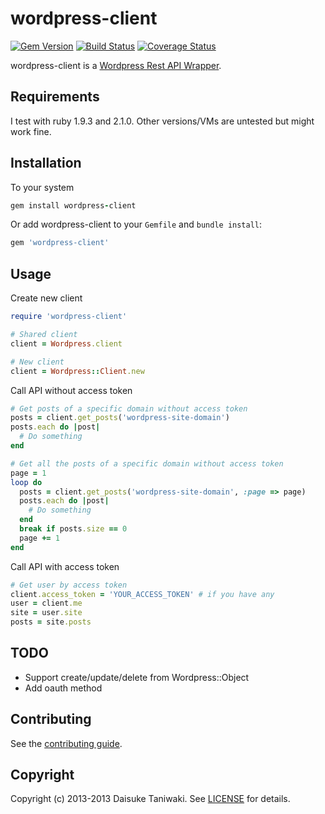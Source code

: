 # wordpress-client

[![Gem Version](https://badge.fury.io/rb/wordpress-client.png)](https://rubygems.org/gems/wordpress-client) [![Build Status](https://travis-ci.org/dtaniwaki/wordpress-client.png)](https://travis-ci.org/dtaniwaki/wordpress-client) [![Coverage Status](https://coveralls.io/repos/dtaniwaki/wordpress-client/badge.png)](https://coveralls.io/r/dtaniwaki/wordpress-client)

wordpress-client is a [Wordpress Rest API Wrapper](http://developer.wordpress.com/docs/api/).

## Requirements

I test with ruby 1.9.3 and 2.1.0. Other versions/VMs are untested but might work fine.

## Installation

To your system

```ruby
gem install wordpress-client
```

Or add wordpress-client to your `Gemfile` and `bundle install`:

```ruby
gem 'wordpress-client'
```

## Usage

Create new client

```ruby
require 'wordpress-client'

# Shared client
client = Wordpress.client

# New client
client = Wordpress::Client.new
```

Call API without access token

```ruby
# Get posts of a specific domain without access token
posts = client.get_posts('wordpress-site-domain')
posts.each do |post|
  # Do something
end

# Get all the posts of a specific domain without access token
page = 1
loop do
  posts = client.get_posts('wordpress-site-domain', :page => page)
  posts.each do |post|
    # Do something
  end
  break if posts.size == 0
  page += 1
end
```

Call API with access token

```ruby
# Get user by access token
client.access_token = 'YOUR_ACCESS_TOKEN' # if you have any
user = client.me
site = user.site
posts = site.posts
```

## TODO
- Support create/update/delete from Wordpress::Object
- Add oauth method

## Contributing

See the [contributing guide](https://github.com/dtaniwaki/wordpress-client/blob/master/CONTRIBUTING.md).

## Copyright

Copyright (c) 2013-2013 Daisuke Taniwaki. See [LICENSE](https://github.com/dtaniwaki/wordpress-client/blob/master/LICENSE) for details.

